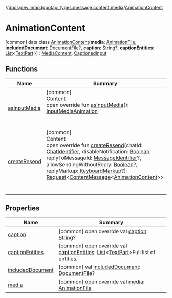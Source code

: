 //[docs](../../../index.md)/[dev.inmo.tgbotapi.types.message.content.media](../index.md)/[AnimationContent](index.md)



# AnimationContent  
 [common] data class [AnimationContent](index.md)(**media**: [AnimationFile](../../dev.inmo.tgbotapi.types.files/-animation-file/index.md), **includedDocument**: [DocumentFile](../../dev.inmo.tgbotapi.types.files/-document-file/index.md)?, **caption**: [String](https://kotlinlang.org/api/latest/jvm/stdlib/kotlin/-string/index.html)?, **captionEntities**: [List](https://kotlinlang.org/api/latest/jvm/stdlib/kotlin.collections/-list/index.html)<[TextPart](../../dev.inmo.tgbotapi.CommonAbstracts/-text-part/index.md)>) : [MediaContent](../../dev.inmo.tgbotapi.types.message.content.abstracts/-media-content/index.md), [CaptionedInput](../../dev.inmo.tgbotapi.CommonAbstracts/-captioned-input/index.md)   


## Functions  
  
|  Name |  Summary | 
|---|---|
| <a name="dev.inmo.tgbotapi.types.message.content.media/AnimationContent/asInputMedia/#/PointingToDeclaration/"></a>[asInputMedia](as-input-media.md)| <a name="dev.inmo.tgbotapi.types.message.content.media/AnimationContent/asInputMedia/#/PointingToDeclaration/"></a>[common]  <br>Content  <br>open override fun [asInputMedia](as-input-media.md)(): [InputMediaAnimation](../../dev.inmo.tgbotapi.types.InputMedia/-input-media-animation/index.md)  <br><br><br>|
| <a name="dev.inmo.tgbotapi.types.message.content.media/AnimationContent/createResend/#dev.inmo.tgbotapi.types.ChatIdentifier#kotlin.Boolean#kotlin.Long?#kotlin.Boolean?#dev.inmo.tgbotapi.types.buttons.KeyboardMarkup?/PointingToDeclaration/"></a>[createResend](create-resend.md)| <a name="dev.inmo.tgbotapi.types.message.content.media/AnimationContent/createResend/#dev.inmo.tgbotapi.types.ChatIdentifier#kotlin.Boolean#kotlin.Long?#kotlin.Boolean?#dev.inmo.tgbotapi.types.buttons.KeyboardMarkup?/PointingToDeclaration/"></a>[common]  <br>Content  <br>open override fun [createResend](create-resend.md)(chatId: [ChatIdentifier](../../dev.inmo.tgbotapi.types/-chat-identifier/index.md), disableNotification: [Boolean](https://kotlinlang.org/api/latest/jvm/stdlib/kotlin/-boolean/index.html), replyToMessageId: [MessageIdentifier](../../dev.inmo.tgbotapi.types/index.md#%5Bdev.inmo.tgbotapi.types%2FMessageIdentifier%2F%2F%2FPointingToDeclaration%2F%5D%2FClasslikes%2F625018081)?, allowSendingWithoutReply: [Boolean](https://kotlinlang.org/api/latest/jvm/stdlib/kotlin/-boolean/index.html)?, replyMarkup: [KeyboardMarkup](../../dev.inmo.tgbotapi.types.buttons/-keyboard-markup/index.md)?): [Request](../../dev.inmo.tgbotapi.requests.abstracts/-request/index.md)<[ContentMessage](../../dev.inmo.tgbotapi.types.message.abstracts/-content-message/index.md)<[AnimationContent](index.md)>>  <br><br><br>|


## Properties  
  
|  Name |  Summary | 
|---|---|
| <a name="dev.inmo.tgbotapi.types.message.content.media/AnimationContent/caption/#/PointingToDeclaration/"></a>[caption](caption.md)| <a name="dev.inmo.tgbotapi.types.message.content.media/AnimationContent/caption/#/PointingToDeclaration/"></a> [common] open override val [caption](caption.md): [String](https://kotlinlang.org/api/latest/jvm/stdlib/kotlin/-string/index.html)?   <br>|
| <a name="dev.inmo.tgbotapi.types.message.content.media/AnimationContent/captionEntities/#/PointingToDeclaration/"></a>[captionEntities](caption-entities.md)| <a name="dev.inmo.tgbotapi.types.message.content.media/AnimationContent/captionEntities/#/PointingToDeclaration/"></a> [common] open override val [captionEntities](caption-entities.md): [List](https://kotlinlang.org/api/latest/jvm/stdlib/kotlin.collections/-list/index.html)<[TextPart](../../dev.inmo.tgbotapi.CommonAbstracts/-text-part/index.md)>Full list of entities.   <br>|
| <a name="dev.inmo.tgbotapi.types.message.content.media/AnimationContent/includedDocument/#/PointingToDeclaration/"></a>[includedDocument](included-document.md)| <a name="dev.inmo.tgbotapi.types.message.content.media/AnimationContent/includedDocument/#/PointingToDeclaration/"></a> [common] val [includedDocument](included-document.md): [DocumentFile](../../dev.inmo.tgbotapi.types.files/-document-file/index.md)?   <br>|
| <a name="dev.inmo.tgbotapi.types.message.content.media/AnimationContent/media/#/PointingToDeclaration/"></a>[media](media.md)| <a name="dev.inmo.tgbotapi.types.message.content.media/AnimationContent/media/#/PointingToDeclaration/"></a> [common] open override val [media](media.md): [AnimationFile](../../dev.inmo.tgbotapi.types.files/-animation-file/index.md)   <br>|

